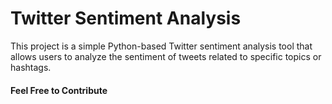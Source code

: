 # Twitter Sentiment Analysis

This project is a simple Python-based Twitter sentiment analysis tool that allows users to analyze the sentiment of tweets related to specific topics or hashtags.


<h4>Feel Free to Contribute</h4>
